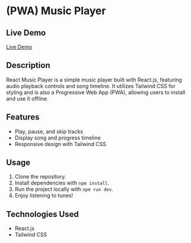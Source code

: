 # (PWA) Music Player

## Live Demo
[Live Demo](https://react-music-aamir.vercel.app)

## Description
React Music Player is a simple music player built with React.js, featuring audio playback controls and song timeline. It utilizes Tailwind CSS for styling and is also a Progressive Web App (PWA), allowing users to install and use it offline.

## Features
- Play, pause, and skip tracks
- Display song and progress timeline
- Responsive design with Tailwind CSS

## Usage
1. Clone the repository.
2. Install dependencies with `npm install`.
3. Run the project locally with `npm run dev`.
4. Enjoy listening to tunes!

## Technologies Used
- React.js
- Tailwind CSS
